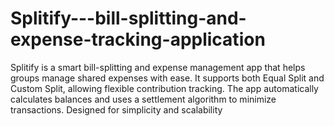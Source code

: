 # Splitify---bill-splitting-and-expense-tracking-application
Splitify is a smart bill-splitting and expense management app that helps groups manage shared expenses with ease. It supports both Equal Split and Custom Split, allowing flexible contribution tracking. The app automatically calculates balances and uses a settlement algorithm to minimize transactions. Designed for simplicity and scalability
